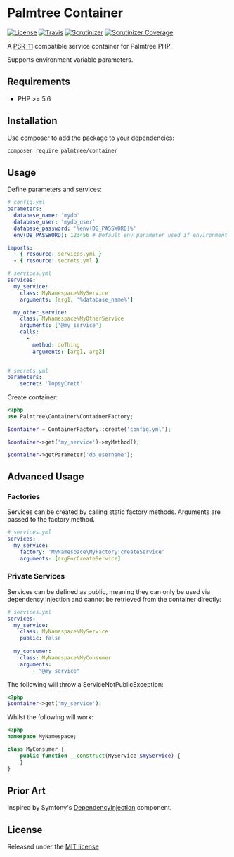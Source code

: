 # Palmtree Container

[![License](http://img.shields.io/packagist/l/palmtree/container.svg)](LICENSE)
[![Travis](https://img.shields.io/travis/palmtreephp/container.svg)](https://travis-ci.org/palmtreephp/container)
[![Scrutinizer](https://img.shields.io/scrutinizer/g/palmtreephp/container.svg)](https://scrutinizer-ci.com/g/palmtreephp/container/)
[![Scrutinizer Coverage](https://img.shields.io/scrutinizer/coverage/g/palmtreephp/container.svg)](https://scrutinizer-ci.com/g/palmtreephp/container/)

A [PSR-11](http://www.php-fig.org/psr/psr-11/) compatible service container for Palmtree PHP.

Supports environment variable parameters.

## Requirements
* PHP >= 5.6

## Installation

Use composer to add the package to your dependencies:
```bash
composer require palmtree/container
```

## Usage

Define parameters and services:
```yaml
# config.yml
parameters:
  database_name: 'mydb'
  database_user: 'mydb_user'
  database_password: '%env(DB_PASSWORD)%'
  env(DB_PASSWORD): 123456 # Default env parameter used if environment variable is not set

imports:
  - { resource: services.yml }
  - { resource: secrets.yml }
```

```yaml
# services.yml
services:
  my_service:
    class: MyNamespace\MyService
    arguments: [arg1, '%database_name%']

  my_other_service:
    class: MyNamespace\MyOtherService
    arguments: ['@my_service']
    calls:
      -
        method: doThing
        arguments: [arg1, arg2]
      
```

```yaml
# secrets.yml
parameters:
    secret: 'TopsyCrett'
```

Create container:
```php
<?php
use Palmtree\Container\ContainerFactory;

$container = ContainerFactory::create('config.yml');

$container->get('my_service')->myMethod();

$container->getParameter('db_username');
```

## Advanced Usage

### Factories

Services can be created by calling static factory methods. Arguments are passed
to the factory method.
```yaml
# services.yml
services:
  my_service:
    factory: 'MyNamespace\MyFactory:createService'
    arguments: [argForCreateService]
```

### Private Services

Services can be defined as public, meaning they can only be used via dependency
injection and cannot be retrieved from the container directly:

```yaml
# services.yml
services:
  my_service:
    class: MyNamespace\MyService
    public: false
    
  my_consumer:
    class: MyNamespace\MyConsumer
    arguments:
        - "@my_service"
```

The following will throw a ServiceNotPublicException:
```php
<?php
$container->get('my_service');
```

Whilst the following will work:

```php
<?php
namespace MyNamespace;

class MyConsumer {
    public function __construct(MyService $myService) {
    }
}
```

## Prior Art
Inspired by Symfony's [DependencyInjection](https://symfony.com/doc/current/components/dependency_injection.html) component.

## License

Released under the [MIT license](LICENSE)
